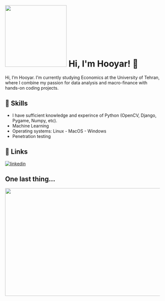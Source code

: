 # <img src="https://avatars.githubusercontent.com/u/58654628?v=4" width="200" height="200">  Hi, I'm Hooyar! 👋

 
<p class="lead text-muted">Hi, I’m Hooyar. I’m currently studying Economics at the University of Tehran, where I combine my passion for data analysis and macro-finance with hands-on coding projects.</p>

## 🔭 Skills

-   I have sufficient knowledge and experince of Python (OpenCV, Django, Pygame, Numpy, etc).
-   Machine Learning
-   Operating systems: Linux - MacOS - Windows
-   Penetration testing


## 🔗 Links
[![linkedin](https://img.shields.io/badge/linkedin-0A66C2?style=for-the-badge&logo=linkedin&logoColor=white)](https://www.linkedin.com/in/hooyar-shahidi-060335206/)

## One last thing...

<html>
<body>

<img src="https://c.tenor.com/u9XnPveDa9AAAAAM/rick-rickroll.gif" width="650" height="350">

</body>
</html>

 <!--
**Hooyarsh/Hooyarsh** is a ✨ _special_ ✨ repository because its `README.md` (this file) appears on your GitHub profile.
Here are some ideas to get you started:
